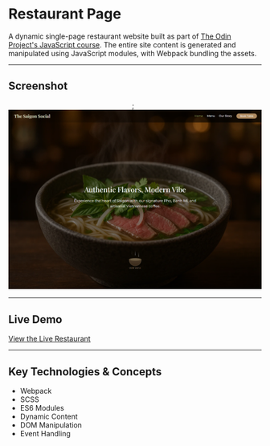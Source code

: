 # Restaurant Page

A dynamic single-page restaurant website built as part of [The Odin Project's JavaScript course](https://www.theodinproject.com/lessons/node-path-javascript-restaurant-page). The entire site content is generated and manipulated using JavaScript modules, with Webpack bundling the assets.

-----

## Screenshot

<div align="center">;
  <img src="public/assets/images/demo.png" alt="Restaurant Page Demo">
</div>

-----

## Live Demo

[View the Live Restaurant](https://ar1ze.github.io/restaurant-page/)

-----

## Key Technologies & Concepts

  * Webpack
  * SCSS
  * ES6 Modules
  * Dynamic Content
  * DOM Manipulation
  * Event Handling